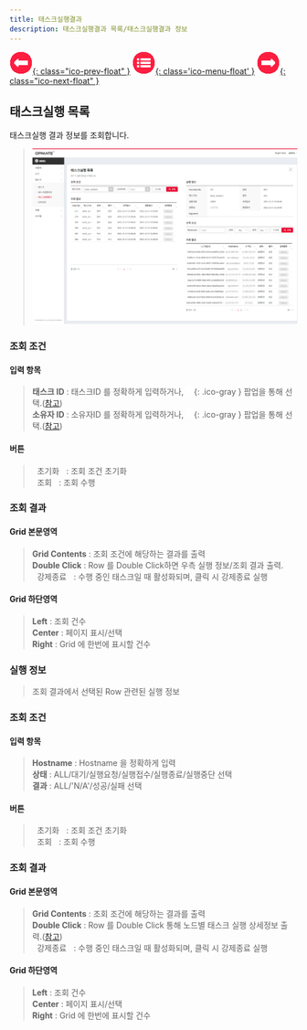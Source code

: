 ```yaml
---
title: 태스크실행결과
description: 태스크실행결과 목록/태스크실행결과 정보
---
```


<link rel="stylesheet" type="text/css" href="../css/opme.css">

<!-- Defined -->
[execution-lst]: img/execution-lst.png
[execution-dtl]: img/execution-dtl.png
[ico-del]: img/icon/ico-del.png
[ico-add]: img/icon/ico-add.png
[ico-search]: img/icon/ico-search.png
[popup-execution-detail]: PopupExecutionDetail.md
[popup-user]: PopupUser.md
[popup-task]: PopupTask.md

<!-- Floating Menu -->
[prev]: TaskHistory.html "태스크발행이력"
[menu]: index.html "목차"
[next]: Dictionary.html "단어사전"
[ico-prev]: img/icon/ico-prev.png
[ico-menu]: img/icon/ico-menu.png
[ico-next]: img/icon/ico-next.png
[![이전][ico-prev]{: class="ico-prev-float" }][prev]
[![목차][ico-menu]{: class='ico-menu-float' }][menu]
[![다음][ico-next]{: class="ico-next-float" }][next]


## 태스크실행 목록
태스크실행 결과 정보를 조회합니다.  

> ![태스크실행 목록][execution-lst]

### 조회 조건

#### 입력 항목
> **태스크 ID** : 태스크ID 를 정확하게 입력하거나, ![태스크 조회][ico-search]{: .ico-gray } 팝업을 통해 선택.([참고][popup-task])  
> **소유자 ID** : 소유자ID 를 정확하게 입력하거나, ![소유자 조회][ico-search]{: .ico-gray } 팝업을 통해 선택.([참고][popup-user])  

#### 버튼
> <kbd class="btn-gray">&nbsp;초기화&nbsp;</kbd> : 조회 조건 초기화  
> <kbd class="btn-red">&nbsp;조회&nbsp;</kbd> : 조회 수행

### 조회 결과

#### Grid 본문영역
> **Grid Contents** : 조회 조건에 해당하는 결과를 출력    
> **Double Click** : Row 를 Double Click하면 우측 실행 정보/조회 결과 출력.    
> <kbd class="btn-gray">&nbsp;강제종료&nbsp;</kbd> : 수행 중인 태스크일 때 활성화되며, 클릭 시 강제종료 실행
 
#### Grid 하단영역
> **Left** : 조회 건수  
> **Center** : 페이지 표시/선택  
> **Right** : Grid 에 한번에 표시할 건수  

 
### 실행 정보
> 조회 결과에서 선택된 Row 관련된 실행 정보

### 조회 조건  

#### 입력 항목
> **Hostname** : Hostname 을 정확하게 입력   
> **상태** : ALL/대기/실행요청/실행접수/실행종료/실행중단 선택  
> **결과** : ALL/'N/A'/성공/실패 선택  

#### 버튼
> <kbd class="btn-gray">&nbsp;초기화&nbsp;</kbd> : 조회 조건 초기화  
> <kbd class="btn-red">&nbsp;조회&nbsp;</kbd> : 조회 수행

### 조회 결과

#### Grid 본문영역
> **Grid Contents** : 조회 조건에 해당하는 결과를 출력    
> **Double Click** : Row 를 Double Click 통해 노드별 태스크 실행 상세정보 출력.([참고][popup-execution-detail])   
> <kbd class="btn-gray">&nbsp;강제종료&nbsp;</kbd> : 수행 중인 태스크일 때 활성화되며, 클릭 시 강제종료 실행

#### Grid 하단영역
> **Left** : 조회 건수  
> **Center** : 페이지 표시/선택  
> **Right** : Grid 에 한번에 표시할 건수

